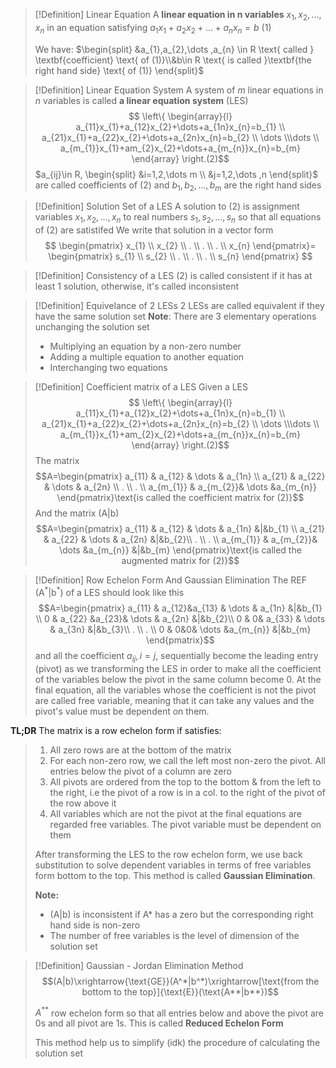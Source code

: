 >[!Definition] Linear Equation
>A **linear equation in n variables** $x_{1},x_{2},\dots, x_{n}$ in an equation satisfying $a_{1}x_{1}+a_{2}x_{2}+\dots +a_{n}x_{n}=b$ (1)
>
>We have:   $\begin{split}
&a_{1},a_{2},\dots ,a_{n} \in R \text{ called } \textbf{coefficient} \text{ of (1)}\\&b\in R \text{ is called }\textbf{the right hand side} \text{ of (1)}
\end{split}$

>[!Definition] Linear Equation System
>A system of $m$ linear equations in $n$ variables is called **a linear equation
>system** (LES)
>$$
\left\{
\begin{array}{l}
a_{11}x_{1}+a_{12}x_{2}+\dots+a_{1n}x_{n}=b_{1} \\ 
a_{21}x_{1}+a_{22}x_{2}+\dots+a_{2n}x_{n}=b_{2} \\ \dots  \\\dots
\\
a_{m_{1}}x_{1}+am_{2}x_{2}+\dots+a_{m_{n}}x_{n}=b_{m}
\end{array}
\right.(2)$$
$a_{ij}\in R, 
\begin{split}
&i=1,2,\dots m \\ 
&j=1,2,\dots ,n
\end{split}$ are called coefficients of (2) and $b_{1},b_{2},\dots,b_{m}$ are the right hand sides

>[!Definition] Solution Set of a LES
>A solution to (2) is assignment variables $x_{1},x_{2},\dots,x_{n}$ to real numbers $s_{1},s_{2},\dots,s_{n}$ so that all equations of (2) are satistifed
>We write that solution in a vector form
>$$
\begin{pmatrix}
x_{1} \\
x_{2} \\
. \\
. \\
. \\ 
x_{n}
\end{pmatrix}=
>\begin{pmatrix}
s_{1} \\
s_{2} \\
. \\
. \\
. \\ 
s_{n}
\end{pmatrix}
$$

>[!Definition] Consistency of a LES
>(2) is called consistent if it has at least 1 solution, otherwise, it's called inconsistent

>[!Definition] Equivelance of 2 LESs
>2 LESs are called equivalent if they have the same solution set
>**Note**: There are 3 elementary operations unchanging the solution set
>- Multiplying an equation by a non-zero number
>- Adding a multiple equation to another equation
>- Interchanging two equations

>[!Definition]  Coefficient matrix of a LES
>Given a LES
>$$
\left\{
\begin{array}{l}
a_{11}x_{1}+a_{12}x_{2}+\dots+a_{1n}x_{n}=b_{1} \\ 
a_{21}x_{1}+a_{22}x_{2}+\dots+a_{2n}x_{n}=b_{2} \\ \dots  \\\dots
\\
a_{m_{1}}x_{1}+am_{2}x_{2}+\dots+a_{m_{n}}x_{n}=b_{m}
\end{array}
\right.(2)$$ 
>The matrix
>$$A=\begin{pmatrix}
a_{11} & a_{12} & \dots & a_{1n} \\
a_{21} & a_{22} & \dots & a_{2n} \\
. \\
. \\
a_{m_{1}} & a_{m_{2}}& \dots &a_{m_{n}} 
\end{pmatrix}\text{is called the coefficient matrix for (2)}$$
And the matrix (A|b)
>$$A=\begin{pmatrix}
a_{11} & a_{12} & \dots & a_{1n} &|&b_{1} \\
a_{21} & a_{22} & \dots & a_{2n} &|&b_{2}\\
. \\
. \\
a_{m_{1}} & a_{m_{2}}& \dots &a_{m_{n}} &|&b_{m}
\end{pmatrix}\text{is called the augmented 
matrix for (2)}$$



>[!Definition] Row Echelon Form And Gaussian Elimination
>The REF (A$^*$|b$^*$) of a LES should look like this
>$$A=\begin{pmatrix}
a_{11} & a_{12}&a_{13} & \dots & a_{1n} &|&b_{1} \\
0 & a_{22} &a_{23}& \dots & a_{2n} &|&b_{2}\\
0 & 0& a_{33} & \dots & a_{3n} &|&b_{3}\\
. \\
. \\ 
0 & 0&0& \dots &a_{m_{n}} &|&b_{m}
\end{pmatrix}$$
and all the coefficient $a_{ij}, i=j$, sequentially become the leading entry (pivot) as we transforming the LES in order to make all the coefficient of the variables below the pivot in the same column become 0. At the final equation, all the variables whose the coefficient is not the pivot are called free variable, meaning that it can take any values and the pivot's value must be dependent on them.
>
**TL;DR**
The matrix is a row echelon form if satisfies:
> 1. All zero rows are at the bottom of the matrix
> 2. For each non-zero row, we call the left most non-zero the pivot. All entries below the pivot of a column are zero
> 3. All pivots are ordered from the top to the bottom & from the left to the right, i.e the pivot of a row is in a col. to the right of the pivot of the row above it
> 4. All variables which are not the pivot at the final equations are regarded free variables. The pivot variable must be dependent on them
> 
> After transforming the LES to the row echelon form, we use back substitution to solve dependent variables in terms of free variables form bottom to the top. This method is called **Gaussian Elimination**. 
> 
> **Note:** 
> - (A|b) is inconsistent if A* has a zero but the corresponding right hand side is non-zero
> - The number of free variables is the level of dimension of the solution set

>[!Definition] Gaussian - Jordan Elimination Method
>$$(A|b)\xrightarrow{\text{GE}}(A^*|b^*)\xrightarrow[\text{from the bottom to the top}]{\text{E}}(\text{A**|b**})$$
>
>$A^\text{**}$ row echelon form so that all entries below and above the pivot are 0s and all pivot are 1s. This is called **Reduced Echelon Form**
>
>This method help us to simplify (idk) the procedure of calculating the solution set






